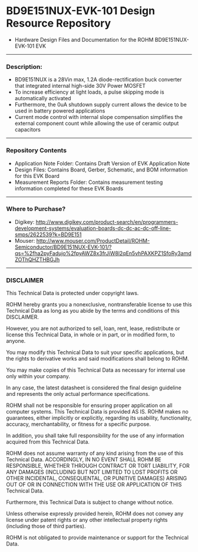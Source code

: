 # BD9E151NUX-EVK-101 Design Resource Repository
* Hardware Design Files and Documentation for the ROHM BD9E151NUX-EVK-101 EVK

----
### Description: 
* BD9E151NUX is a 28Vin max, 1.2A diode-rectification buck converter that integrated internal high-side 30V Power MOSFET
* To increase efficiency at light loads, a pulse skipping mode is automatically activated
* Furthermore, the 0uA shutdown supply current allows the device to be used in battery powered applications
* Current mode control with internal slope compensation simplifies the external component count while allowing the use of ceramic output capacitors

----
### Repository Contents
* Application Note Folder: Contains Draft Version of EVK Application Note
* Design Files: Contains Board, Gerber, Schematic, and BOM information for this EVK Board
* Measurement Reports Folder: Contains measurement testing information completed for these EVK Boards

----
### Where to Purchase?
* Digikey: http://www.digikey.com/product-search/en/programmers-development-systems/evaluation-boards-dc-dc-ac-dc-off-line-smps/2622539?k=BD9E151 
* Mouser: http://www.mouser.com/ProductDetail/ROHM-Semiconductor/BD9E151NUX-EVK-101/?qs=%2fha2pyFadujo%2fpyAWZ8x3frJiW8l2qEn5vhPAXKPZ1SfoRy3amdZOThQHZTHBGJh

----
### DISCLAIMER
This Technical Data is protected under copyright laws.

ROHM hereby grants you a nonexclusive, nontransferable license to use this Technical Data 
as long as you abide by the terms and conditions of this DISCLAIMER. 

However, you are not authorized to sell, loan, rent, lease, redistribute or license this Technical Data, 
in whole or in part, or in modified form, to anyone.

You may modify this Technical Data to suit your specific applications, 
but the rights to derivative works and said modifications shall belong to ROHM. 

You may make copies of this Technical Data as necessary for internal use only within your company.

In any case, the latest datasheet is considered the final design guideline and represents 
the only actual performance specifications.

ROHM shall not be responsible for ensuring proper application on all computer systems.
This Technical Data is provided AS IS. ROHM makes no guarantees, either implicitly or explicitly, 
regarding its usability, functionality, accuracy, merchantability, or fitness for a specific purpose.

In addition, you shall take full responsibility for the use of any information acquired from this Technical Data. 

ROHM does not assume warranty of any kind arising from the use of this Technical Data. ACCORDINGLY, 
IN NO EVENT SHALL ROHM BE RESPONSIBLE, WHETHER THROUGH CONTRACT OR TORT LIABILITY, 
FOR ANY DAMAGES (INCLUDING BUT NOT LIMITED TO LOST PROFITS OR OTHER INCIDENTAL, CONSEQUENTAL, 
OR PUNITIVE DAMAGES) ARISING OUT OF OR IN CONNECTION WITH THE USE OR APPLICATION OF THIS Technical Data.

Furthermore, this Technical Data is subject to change without notice.

Unless otherwise expressly provided herein, ROHM does not convey any license under patent rights 
or any other intellectual property rights (including those of third parties).

ROHM is not obligated to provide maintenance or support for the Technical Data.
